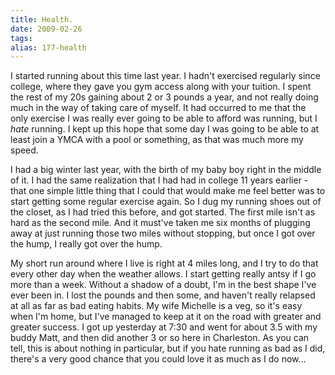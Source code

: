 ```yaml
---
title: Health.
date: 2009-02-26
tags: 
alias: 177-health
---
```

I started running about this time last year. I hadn't exercised regularly since college, where they gave you gym access along with your tuition. I spent the rest of my 20s gaining about 2 or 3 pounds a year, and not really doing much in the way of taking care of myself. It had occurred to me that the only exercise I was really ever going to be able to afford was running, but I *hate* running. I kept up this hope that some day I was going to be able to at least join a YMCA with a pool or something, as that was much more my speed.

I had a big winter last year, with the birth of my baby boy right in the middle of it. I had the same realization that I had had in college 11 years earlier - that one simple little thing that I could that would make me feel better was to start getting some regular exercise again. So I dug my running shoes out of the closet, as I had tried this before, and got started. The first mile isn't as hard as the second mile. And it must've taken me six months of plugging away at just running those two miles without stopping, but once I got over the hump, I really got over the hump.

My short run around where I live is right at 4 miles long, and I try to do that every other day when the weather allows. I start getting really antsy if I go more than a week. Without a shadow of a doubt, I'm in the best shape I've ever been in. I lost the pounds and then some, and haven't really relapsed at all as far as bad eating habits. My wife Michelle is a veg, so it's easy when I'm home, but I've managed to keep at it on the road with greater and greater success. I got up yesterday at 7:30 and went for about 3.5 with my buddy Matt, and then did another 3 or so here in Charleston. As you can tell, this is about nothing in particular, but if you hate running as bad as I did, there's a very good chance that you could love it as much as I do now...